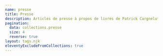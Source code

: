 ```yaml
---
name: presse
title: Presse
description: Articles de presse à propos de livres de Patrick Cargnelutti
pagination:
  data: collections.presse
  size: 4
  reverse: true
layout: tags.njk
eleventyExcludeFromCollections: true
---
```


